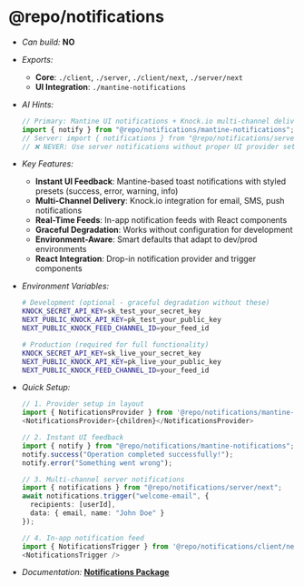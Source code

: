 # @repo/notifications

- _Can build:_ **NO**

- _Exports:_
  - **Core**: `./client`, `./server`, `./client/next`, `./server/next`
  - **UI Integration**: `./mantine-notifications`

- _AI Hints:_

  ```typescript
  // Primary: Mantine UI notifications + Knock.io multi-channel delivery
  import { notify } from "@repo/notifications/mantine-notifications";
  // Server: import { notifications } from "@repo/notifications/server/next"
  // ❌ NEVER: Use server notifications without proper UI provider setup
  ```

- _Key Features:_
  - **Instant UI Feedback**: Mantine-based toast notifications with styled
    presets (success, error, warning, info)
  - **Multi-Channel Delivery**: Knock.io integration for email, SMS, push
    notifications
  - **Real-Time Feeds**: In-app notification feeds with React components
  - **Graceful Degradation**: Works without configuration for development
  - **Environment-Aware**: Smart defaults that adapt to dev/prod environments
  - **React Integration**: Drop-in notification provider and trigger components

- _Environment Variables:_

  ```bash
  # Development (optional - graceful degradation without these)
  KNOCK_SECRET_API_KEY=sk_test_your_secret_key
  NEXT_PUBLIC_KNOCK_API_KEY=pk_test_your_public_key
  NEXT_PUBLIC_KNOCK_FEED_CHANNEL_ID=your_feed_id
  
  # Production (required for full functionality)
  KNOCK_SECRET_API_KEY=sk_live_your_secret_key
  NEXT_PUBLIC_KNOCK_API_KEY=pk_live_your_public_key
  NEXT_PUBLIC_KNOCK_FEED_CHANNEL_ID=your_feed_id
  ```

- _Quick Setup:_

  ```typescript
  // 1. Provider setup in layout
  import { NotificationsProvider } from '@repo/notifications/mantine-notifications';
  <NotificationsProvider>{children}</NotificationsProvider>

  // 2. Instant UI feedback
  import { notify } from "@repo/notifications/mantine-notifications";
  notify.success("Operation completed successfully!");
  notify.error("Something went wrong");

  // 3. Multi-channel server notifications
  import { notifications } from "@repo/notifications/server/next";
  await notifications.trigger("welcome-email", {
    recipients: [userId],
    data: { email, name: "John Doe" }
  });

  // 4. In-app notification feed
  import { NotificationsTrigger } from '@repo/notifications/client/next';
  <NotificationsTrigger />
  ```

- _Documentation:_
  **[Notifications Package](../../apps/docs/packages/notifications.mdx)**
